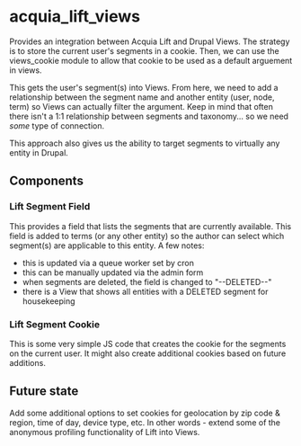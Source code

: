 # acquia_lift_views
Provides an integration between Acquia Lift and Drupal Views. The strategy is to store the current user's segments in a cookie. Then, we can use the views_cookie module to allow that cookie to be used as a default arguement in views. 

This gets the user's segment(s) into Views. From here, we need to add a relationship between the segment name and another entity (user, node, term) so Views can actually filter the argument. Keep in mind that often there isn't a 1:1 relationship between segments and taxonomy... so we need *some* type of connection.

This approach also gives us the ability to target segments to virtually any entity in Drupal.

## Components

### Lift Segment Field
This provides a field that lists the segments that are currently available. This field is added to terms (or any other entity) so the author can select which segment(s) are applicable to this entity. A few notes:
- this is updated via a queue worker set by cron
- this can be manually updated via the admin form
- when segments are deleted, the field is changed to "--DELETED--"
- there is a View that shows all entities with a DELETED segment for housekeeping

### Lift Segment Cookie
This is some very simple JS code that creates the cookie for the segments on the current user. It might also create additional cookies based on future additions.

## Future state
Add some additional options to set cookies for geolocation by zip code & region, time of day, device type, etc. In other words - extend some of the anonymous profiling functionality of Lift into Views.
